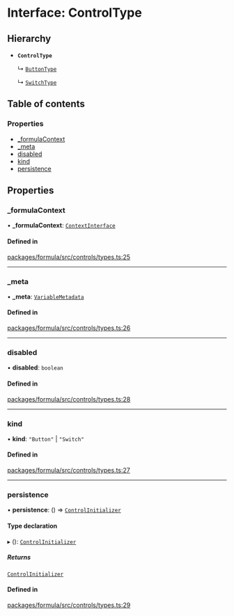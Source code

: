 # Interface: ControlType

## Hierarchy

- **`ControlType`**

  ↳ [`ButtonType`](ButtonType.md)

  ↳ [`SwitchType`](SwitchType.md)

## Table of contents

### Properties

- [\_formulaContext](ControlType.md#_formulacontext)
- [\_meta](ControlType.md#_meta)
- [disabled](ControlType.md#disabled)
- [kind](ControlType.md#kind)
- [persistence](ControlType.md#persistence)

## Properties

### <a id="_formulacontext" name="_formulacontext"></a> \_formulaContext

• **\_formulaContext**: [`ContextInterface`](ContextInterface.md)

#### Defined in

[packages/formula/src/controls/types.ts:25](https://github.com/mashpod/mashcard/blob/main/packages/formula/src/controls/types.ts#L25)

---

### <a id="_meta" name="_meta"></a> \_meta

• **\_meta**: [`VariableMetadata`](VariableMetadata.md)

#### Defined in

[packages/formula/src/controls/types.ts:26](https://github.com/mashpod/mashcard/blob/main/packages/formula/src/controls/types.ts#L26)

---

### <a id="disabled" name="disabled"></a> disabled

• **disabled**: `boolean`

#### Defined in

[packages/formula/src/controls/types.ts:28](https://github.com/mashpod/mashcard/blob/main/packages/formula/src/controls/types.ts#L28)

---

### <a id="kind" name="kind"></a> kind

• **kind**: `"Button"` \| `"Switch"`

#### Defined in

[packages/formula/src/controls/types.ts:27](https://github.com/mashpod/mashcard/blob/main/packages/formula/src/controls/types.ts#L27)

---

### <a id="persistence" name="persistence"></a> persistence

• **persistence**: () => [`ControlInitializer`](ControlInitializer.md)

#### Type declaration

▸ (): [`ControlInitializer`](ControlInitializer.md)

##### Returns

[`ControlInitializer`](ControlInitializer.md)

#### Defined in

[packages/formula/src/controls/types.ts:29](https://github.com/mashpod/mashcard/blob/main/packages/formula/src/controls/types.ts#L29)
